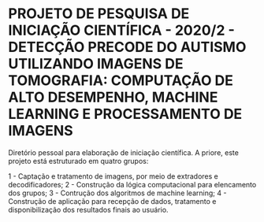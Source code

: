 # PROJETO DE PESQUISA DE INICIAÇÃO CIENTÍFICA - 2020/2 - DETECÇÃO PRECODE DO AUTISMO UTILIZANDO IMAGENS DE TOMOGRAFIA: COMPUTAÇÃO DE ALTO DESEMPENHO, MACHINE LEARNING E PROCESSAMENTO DE IMAGENS

Diretório pessoal para elaboração de iniciação científica. A priore, este projeto está estruturado em quatro grupos:

1 - Captação e tratamento de imagens, por meio de extradores e decodificadores;
2 - Construção da lógica computacional para elencamento dos grupos;
3 - Contrução dos algoritmos de machine learning;
4 - Construção de aplicação para recepção de dados, tratamento e disponibilização dos resultados finais ao usuário.
